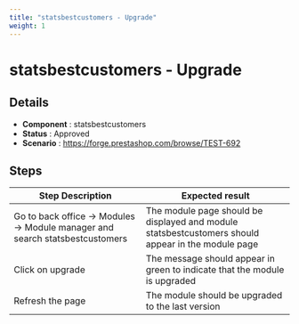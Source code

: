 ```yaml
---
title: "statsbestcustomers - Upgrade"
weight: 1
---
```


# statsbestcustomers - Upgrade
## Details
* **Component** : statsbestcustomers
* **Status** : Approved
* **Scenario** : https://forge.prestashop.com/browse/TEST-692

## Steps
| Step Description | Expected result |
| ----- | ----- |
| Go to back office -> Modules -> Module manager and search statsbestcustomers | The module page should be displayed and module statsbestcustomers should appear in the module page |
| Click on upgrade | The message should appear in green to indicate that the module is upgraded |
| Refresh the page | The module should be upgraded to the last version |
